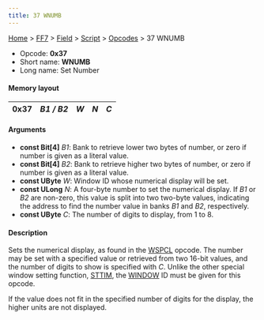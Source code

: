 ```yaml
---
title: 37 WNUMB
---
```


[Home](../../../../Main%20Page.md) > [FF7](../../../../FF7.md) > [Field](../../../Field.md) > [Script](../../Script.md) > [Opcodes](../Opcodes.md) > 37 WNUMB

-   Opcode: **0x37**
-   Short name: **WNUMB**
-   Long name: Set Number

#### Memory layout

| 0x37 | *B1 / B2* | *W* | *N* | *C* |
|------|-----------|-----|-----|-----|

#### Arguments

-   **const Bit\[4\]** *B1*: Bank to retrieve lower two bytes of number,
    or zero if number is given as a literal value.
-   **const Bit\[4\]** *B2*: Bank to retrieve higher two bytes of
    number, or zero if number is given as a literal value.
-   **const UByte** *W*: Window ID whose numerical display will be set.
-   **const ULong** *N*: A four-byte number to set the numerical
    display. If *B1* or *B2* are non-zero, this value is split into two
    two-byte values, indicating the address to find the number value in
    banks *B1* and *B2*, respectively.
-   **const UByte** *C*: The number of digits to display, from 1 to 8.

#### Description

Sets the numerical display, as found in the [WSPCL][] opcode. The number
may be set with a specified value or retrieved from two 16-bit values,
and the number of digits to show is specified with *C*. Unlike the other
special window setting function, [STTIM][], the [WINDOW][] ID must be
given for this opcode.

If the value does not fit in the specified number of digits for the
display, the higher units are not displayed.

  [WSPCL]: 36%20WSPCL.md "wikilink"
  [STTIM]: 38%20STTIM.md "wikilink"
  [WINDOW]: 50%20WINDOW.md "wikilink"
